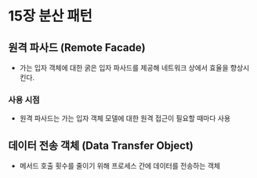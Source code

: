 # 15장 분산 패턴
## 원격 파사드 (Remote Facade)
* 가는 입자 객체에 대한 굵은 입자 파사드를 제공해 네트워크 상에서 효율을 향상시킨다.

### 사용 시점
* 원격 파사드는 가는 입자 객체 모델에 대한 원격 접근이 필요할 때마다 사용

## 데이터 전송 객체 (Data Transfer Object)
* 메서드 호출 횟수를 줄이기 위해 프로세스 간에 데이터를 전송하는 객체
